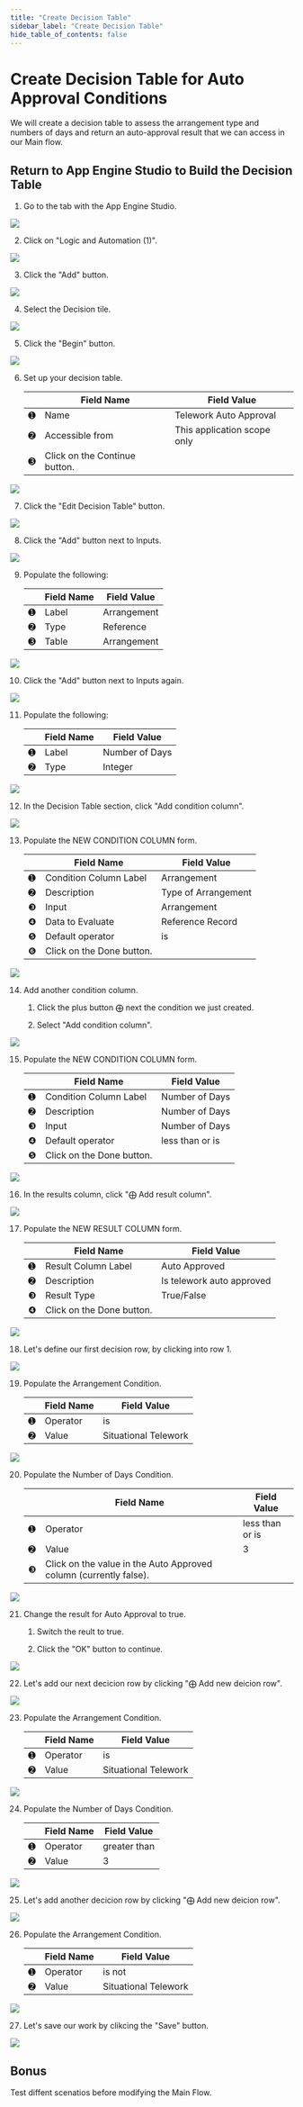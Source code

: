 ```yaml
---
title: "Create Decision Table" 
sidebar_label: "Create Decision Table"
hide_table_of_contents: false
---
```

# Create Decision Table for Auto Approval Conditions

We will create a decision table to assess the arrangement type and numbers of days and return an auto-approval result that we can access in our Main flow.

## Return to App Engine Studio to Build the Decision Table

1. Go to the tab with the App Engine Studio.

![](./images/04-02-01-returntoaes.png)

2. Click on "Logic and Automation (1)".

![](./images/04-02-02-logicandautomation.png)

3. Click the "Add" button.

![](./images/04-02-03-addlogicandautomation.png)

4. Select the Decision tile.

![](./images/04-02-04-selectdecision.png)

5. Click the "Begin" button.

![](./images/04-02-05-beginlogicandautomation.png)

6. Set up your decision table.

    | |Field Name                | Field Value
    |-|--------------------------| --------------
    |<span className="large-number">➊</span>|Name | Telework Auto Approval
    |<span className="large-number">➋</span>|Accessible from | This application scope only
    |<span className="large-number">➌</span>|Click on the <span className="button-purple">Continue</span> button.

![](./images/04-02-06-setupdecisiontable.png)

7. Click the "Edit Decision Table" button.

![](./images/04-02-07-editdecisiontable.png)

8. Click the "Add" button next to Inputs.

![](./images/04-02-08-addinputs.png)

9. Populate the following:

    | |Field Name                | Field Value
    |-|--------------------------| --------------
    |<span className="large-number">➊</span>|Label | Arrangement
    |<span className="large-number">➋</span>|Type | Reference
    |<span className="large-number">➌</span>|Table | Arrangement

![](./images/04-02-09-populateinputs.png)

10. Click the "Add" button next to Inputs again.

![](./images/04-02-10-addinputs.png)

11. Populate the following:

    | |Field Name                | Field Value
    |-|--------------------------| --------------
    |<span className="large-number">➊</span>|Label | Number of Days
    |<span className="large-number">➋</span>|Type | Integer

![](./images/04-02-11-populateinputs.png)

12.  In the Decision Table section, click "Add condition column".

![](./images/04-02-12-addconditioncolumn.png)

13. Populate the NEW CONDITION COLUMN form.

    | |Field Name                | Field Value
    |-|--------------------------| --------------
    |<span className="large-number">➊</span>|Condition Column Label | Arrangement
    |<span className="large-number">➋</span>|Description | Type of Arrangement
    |<span className="large-number">❸</span>|Input | Arrangement
    |<span className="large-number">❹</span>|Data to Evaluate | Reference Record
    |<span className="large-number">❺</span>|Default operator | is
    |<span className="large-number">❻</span>|Click on the <span className="button-purple">Done</span> button.

![](./images/04-02-13-newconditioncolumnform.png)

14. Add another condition column.

    1. Click the plus button ⨁ next the condition we just created.

    2. Select "Add condition column".

![](./images/04-02-14-addconditioncolumn.png)

15. Populate the NEW CONDITION COLUMN form.

    | |Field Name                | Field Value
    |-|--------------------------| --------------
    |<span className="large-number">➊</span>|Condition Column Label | Number of Days
    |<span className="large-number">➋</span>|Description | Number of Days
    |<span className="large-number">❸</span>|Input | Number of Days
    |<span className="large-number">❹</span>|Default operator | less than or is
    |<span className="large-number">❺</span>|Click on the <span className="button-purple">Done</span> button.

![](./images/04-02-15-newconditioncolumnform.png)

16. In the results column, click "⨁ Add result column".

![](./images/04-02-16-addresultcolumn.png)

17. Populate the NEW RESULT COLUMN form.

    | |Field Name                | Field Value
    |-|--------------------------| --------------
    |<span className="large-number">➊</span>|Result Column Label | Auto Approved
    |<span className="large-number">➋</span>|Description | Is telework auto approved
    |<span className="large-number">❸</span>|Result Type | True/False
    |<span className="large-number">❹</span>|Click on the <span className="button-purple">Done</span> button.

![](./images/04-02-17-newresultcolumnform.png)

18. Let's define our first decision row, by clicking into row 1.

![](./images/04-02-18-definedecisionrow.png)

19. Populate the Arrangement Condition.

    | |Field Name                | Field Value
    |-|--------------------------| --------------
    |<span className="large-number">➊</span>|Operator | is
    |<span className="large-number">➋</span>|Value | Situational Telework

![](./images/04-02-19-populatearrangementcondition.png)

20. Populate the Number of Days Condition.

    | |Field Name                | Field Value
    |-|--------------------------| --------------
    |<span className="large-number">➊</span>|Operator | less than or is
    |<span className="large-number">➋</span>|Value | 3
    |<span className="large-number">❸</span>|Click on the value in the Auto Approved column (currently false).

![](./images/04-02-20-populatnumdayscondition.png)

21. Change the result for Auto Approval to true.

    1. Switch the reult to true.

    2. Click the "OK" button to continue.

![](./images/04-02-21-populateresult.png)

22. Let's add our next decicion row by clicking "⨁ Add new deicion row".

![](./images/04-02-22-addnewdecisionrow.png)

23. Populate the Arrangement Condition.

    | |Field Name                | Field Value
    |-|--------------------------| --------------
    |<span className="large-number">➊</span>|Operator | is
    |<span className="large-number">➋</span>|Value | Situational Telework

![](./images/04-02-23-populatearrangementcondition.png)

24. Populate the Number of Days Condition.

    | |Field Name                | Field Value
    |-|--------------------------| --------------
    |<span className="large-number">➊</span>|Operator | greater than
    |<span className="large-number">➋</span>|Value | 3

![](./images/04-02-24-populatenumdayscondition.png)

25. Let's add another decicion row by clicking "⨁ Add new deicion row".

![](./images/04-02-25-addnewdecisionrow.png)

26. Populate the Arrangement Condition.

    | |Field Name                | Field Value
    |-|--------------------------| --------------
    |<span className="large-number">➊</span>|Operator | is not
    |<span className="large-number">➋</span>|Value | Situational Telework

![](./images/04-02-26-populatearrangementcondition.png)

27. Let's save our work by clikcing the "Save" button.

![](./images/04-02-27-savedecision.png)

## Bonus

Test diffent scenatios before modifying the Main Flow.





